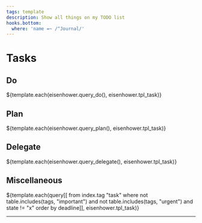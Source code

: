 ```yaml
---
tags: template
description: Show all things on my TODO list
hooks.bottom:
  where: 'name =~ /^Journal/'
---
```


# Tasks
## Do
${template.each(eisenhower.query_do(), eisenhower.tpl_task)}
## Plan
${template.each(eisenhower.query_plan(), eisenhower.tpl_task)}
## Delegate
${template.each(eisenhower.query_delegate(), eisenhower.tpl_task)}
## Miscellaneous
${template.each(query[[
  from index.tag "task"
  where not table.includes(tags, "important")
    and not table.includes(tags, "urgent")
    and state != "x"
  order by deadline]], eisenhower.tpl_task)}

---

